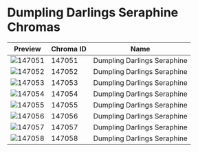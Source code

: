 # Dumpling Darlings Seraphine Chromas



| Preview | Chroma ID | Name |
|---------|-----------|------|
| ![147051](https://raw.communitydragon.org/latest/plugins/rcp-be-lol-game-data/global/default/v1/champion-chroma-images/147/147051.png) | 147051 | Dumpling Darlings Seraphine |
| ![147052](https://raw.communitydragon.org/latest/plugins/rcp-be-lol-game-data/global/default/v1/champion-chroma-images/147/147052.png) | 147052 | Dumpling Darlings Seraphine |
| ![147053](https://raw.communitydragon.org/latest/plugins/rcp-be-lol-game-data/global/default/v1/champion-chroma-images/147/147053.png) | 147053 | Dumpling Darlings Seraphine |
| ![147054](https://raw.communitydragon.org/latest/plugins/rcp-be-lol-game-data/global/default/v1/champion-chroma-images/147/147054.png) | 147054 | Dumpling Darlings Seraphine |
| ![147055](https://raw.communitydragon.org/latest/plugins/rcp-be-lol-game-data/global/default/v1/champion-chroma-images/147/147055.png) | 147055 | Dumpling Darlings Seraphine |
| ![147056](https://raw.communitydragon.org/latest/plugins/rcp-be-lol-game-data/global/default/v1/champion-chroma-images/147/147056.png) | 147056 | Dumpling Darlings Seraphine |
| ![147057](https://raw.communitydragon.org/latest/plugins/rcp-be-lol-game-data/global/default/v1/champion-chroma-images/147/147057.png) | 147057 | Dumpling Darlings Seraphine |
| ![147058](https://raw.communitydragon.org/latest/plugins/rcp-be-lol-game-data/global/default/v1/champion-chroma-images/147/147058.png) | 147058 | Dumpling Darlings Seraphine |
